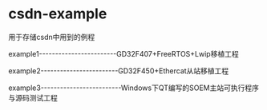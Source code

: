# csdn-example
用于存储csdn中用到的例程

example1------------------------GD32F407+FreeRTOS+Lwip移植工程

example2------------------------GD32F450+Ethercat从站移植工程

example3-------------------------Windows下QT编写的SOEM主站可执行程序与源码测试工程
